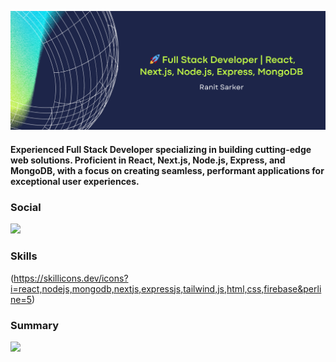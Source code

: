 ![Full Stack Developer | React, Node.js, MongoDB | Crafting innovative web solutions.](https://raw.githubusercontent.com/ranitsarker/ranitsarker/main/gitbanner.png)
#### Experienced Full Stack Developer specializing in building cutting-edge web solutions. Proficient in React, Next.js, Node.js, Express, and MongoDB, with a focus on creating seamless, performant applications for exceptional user experiences.
### Social
  <a href="https://www.linkedin.com/in/ranit-sarker-586074b4/">
    <img src="https://skillicons.dev/icons?i=linkedin" />
  </a>
  
### Skills
(https://skillicons.dev/icons?i=react,nodejs,mongodb,nextjs,expressjs,tailwind,js,html,css,firebase&perline=5)
### Summary
![](http://github-profile-summary-cards.vercel.app/api/cards/profile-details?username=ranitsarker&theme=chartreuse_dark)




